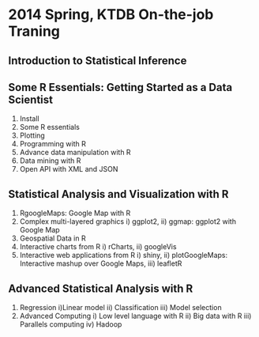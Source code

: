 2014 Spring, KTDB On-the-job Traning
=====================================
## Introduction to Statistical Inference

## Some R Essentials: Getting Started as a Data Scientist
1. Install 
2. Some R essentials
3. Plotting
4. Programming with R
5. Advance data manipulation with R
6. Data mining with R
7. Open API with XML and JSON


## Statistical Analysis and Visualization with R
1. RgoogleMaps: Google Map with R
2. Complex multi-layered graphics
i) ggplot2, 
ii) ggmap: ggplot2 with Google Map
3. Geospatial Data in R
4. Interactive charts from R 
i) rCharts,
ii) googleVis
5. Interactive web applications from R
i) shiny, 
ii) plotGoogleMaps: Interactive mashup over Google Maps, 
iii) leafletR

## Advanced Statistical Analysis with R
1. Regression 
i)Linear model
ii) Classification 
iii) Model selection
2. Advanced Computing
i) Low level language with R 
ii) Big data with R
iii) Parallels computing 
iv) Hadoop

